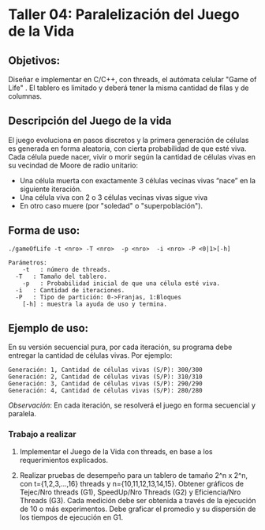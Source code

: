 
# Taller 04: Paralelización del Juego de la Vida

## Objetivos:

Diseñar e implementar en C/C++, con threads, el autómata celular "Game of Life" . El tablero es limitado y deberá tener la misma cantidad de filas y de columnas. 

## Descripción del Juego de la vida

El juego evoluciona en pasos discretos y la primera generación de células es generada en forma aleatoria, con cierta probabilidad de que esté viva. Cada célula puede nacer, vivir o morir según la cantidad de células vivas en su vecindad de Moore de radio unitario:
* Una célula muerta con exactamente 3 células vecinas vivas “nace” en la siguiente iteración.
* Una célula viva con 2 o 3 células vecinas vivas sigue viva
* En otro caso muere (por "soledad" o "superpoblación").

## Forma de uso:
```
./gameOfLife -t <nro> -T <nro>  -p <nro>  -i <nro> -P <0|1>[-h]

Parámetros:
	-t   : número de threads.
  -T   : Tamaño del tablero.
	-p   : Probabilidad inicial de que una célula esté viva.
  -i   : Cantidad de iteraciones.
  -P   : Tipo de partición: 0->Franjas, 1:Bloques
	[-h] : muestra la ayuda de uso y termina.
``` 
## Ejemplo de uso:

En su versión secuencial pura, por cada iteración, su programa debe entregar la cantidad de células vivas. Por ejemplo:
```
Generación: 1, Cantidad de células vivas (S/P): 300/300
Generación: 2, Cantidad de células vivas (S/P): 310/310
Generación: 3, Cantidad de células vivas (S/P): 290/290
Generación: 4, Cantidad de células vivas (S/P): 280/280
```

*Observación*: En cada iteración, se resolverá el juego en forma secuencial y paralela.

### Trabajo a realizar

1) Implementar el Juego de la Vida con threads, en base a los requerimientos explicados.
   
2) Realizar pruebas de desempeño para un tablero de tamaño 2^n x 2^n, con t={1,2,3,...,16} threads y n={10,11,12,13,14,15}.
   Obtener gráficos de Tejec/Nro threads (G1), SpeedUp/Nro Threads (G2) y Eficiencia/Nro Threads (G3). 
   Cada medición debe ser obtenida a través de la ejecución de 10 o más experimentos. Debe graficar el promedio y su dispersión de los tiempos de ejecución en G1.



